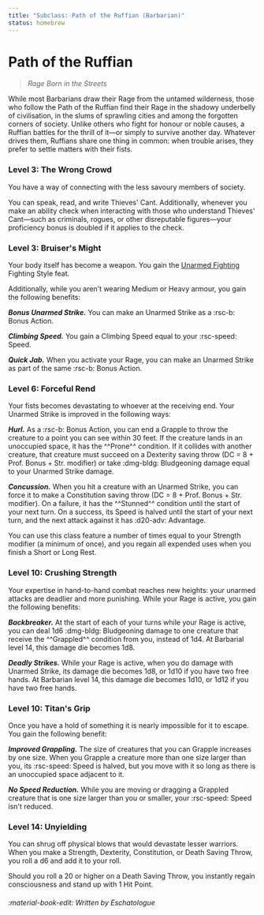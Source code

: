 ```yaml
---
title: "Subclass: Path of the Ruffian (Barbarian)"
status: homebrew
---
```


<p style="display:none">
Rage Born in the Streets
</p>

# Path of the Ruffian

> *Rage Born in the Streets*

While most Barbarians draw their Rage from the untamed wilderness, those who follow the Path of the Ruffian find their Rage in the shadowy underbelly of civilisation, in the slums of sprawling cities and among the forgotten corners of society. Unlike others who fight for honour or noble causes, a Ruffian battles for the thrill of it—or simply to survive another day. Whatever drives them, Ruffians share one thing in common: when trouble arises, they prefer to settle matters with their fists.

### Level 3: The Wrong Crowd

You have a way of connecting with the less savoury members of society. 

You can speak, read, and write Thieves' Cant. Additionally, whenever you make an ability check when interacting with those who understand Thieves' Cant—such as criminals, rogues, or other disreputable figures—your proficiency bonus is doubled if it applies to the check.

### Level 3: Bruiser's Might

Your body itself has become a weapon. You gain the [Unarmed Fighting](../../option/feat/feat-fighting-style/phb24.md#unarmed-fighting) Fighting Style feat.

Additionally, while you aren't wearing Medium or Heavy armour, you gain the following benefits:

***Bonus Unarmed Strike.*** You can make an Unarmed Strike as a :rsc-b: Bonus Action.

***Climbing Speed.*** You gain a Climbing Speed equal to your :rsc-speed: Speed.

***Quick Jab.*** When you activate your Rage, you can make an Unarmed Strike as part of the same :rsc-b: Bonus Action.

### Level 6: Forceful Rend

Your fists becomes devastating to whoever at the receiving end. Your Unarmed Strike is improved in the following ways:

***Hurl.*** As a :rsc-b: Bonus Action, you can end a Grapple to throw the creature to a point you can see within 30 feet. If the creature lands in an unoccupied space, it has the ^^Prone^^ condition. If it collides with another creature, that creature must succeed on a Dexterity saving throw (DC = 8 + Prof. Bonus + Str. modifier) or take :dmg-bldg: Bludgeoning damage equal to your Unarmed Strike damage.

***Concussion.*** When you hit a creature with an Unarmed Strike, you can force it to make a Constitution saving throw (DC = 8 + Prof. Bonus + Str. modifier). On a failure, it has the ^^Stunned^^ condition until the start of your next turn. On a success, its Speed is halved until the start of your next turn, and the next attack against it has :d20-adv: Advantage.

You can use this class feature a number of times equal to your Strength modifier (a minimum of once), and you regain all expended uses when you finish a Short or Long Rest.

### Level 10: Crushing Strength

Your expertise in hand-to-hand combat reaches new heights: your unarmed attacks are deadlier and more punishing. While your Rage is active, you gain the following benefits:

***Backbreaker.*** At the start of each of your turns while your Rage is active, you can deal 1d6 :dmg-bldg: Bludgeoning damage to one creature that receive the ^^Grappled^^ condition from you, instead of 1d4. At Barbarial level 14, this damage die becomes 1d8.

***Deadly Strikes.*** While your Rage is active, when you do damage with Unarmed Strike, its damage die becomes 1d8, or 1d10 if you have two free hands. At Barbarian level 14, this damage die becomes 1d10, or 1d12 if you have two free hands.

### Level 10: Titan's Grip

Once you have a hold of something it is nearly impossible for it to escape. You gain the following benefit:

***Improved Grappling.*** The size of creatures that you can Grapple increases by one size. When you Grapple a creature more than one size larger than you, its :rsc-speed: Speed is halved, but you move with it so long as there is an unoccupied space adjacent to it.

***No Speed Reduction.*** While you are moving or dragging a Grappled creature that is one size larger than you or smaller, your :rsc-speed: Speed isn't reduced.

### Level 14: Unyielding

You can shrug off physical blows that would devastate lesser warriors. When you make a Strength, Dexterity, Constitution, or Death Saving Throw, you roll a d6 and add it to your roll.

Should you roll a 20 or higher on a Death Saving Throw, you instantly regain consciousness and stand up with 1 Hit Point.

###### :material-book-edit: Written by *Eschatologue*
